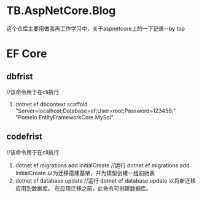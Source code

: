 # TB.AspNetCore.Blog
这个仓库主要用做我再工作学习中，关于aspnetcore上的一下记录--by top

# EF Core

## dbfrist
//该命令用于在cli执行
1. dotnet ef dbcontext scaffold "Server=localhost;Database=ef;User=root;Password=123456;" "Pomelo.EntityFrameworkCore.MySql"

## codefrist
//该命令用于在cli执行
1. dotnet ef migrations add InitialCreate //运行 dotnet ef migrations add InitialCreate 以为迁移搭建基架，并为模型创建一组初始表
2. dotnet ef database update //运行 dotnet ef database update 以将新迁移应用到数据库。 在应用迁移之前，此命令可创建数据库。

